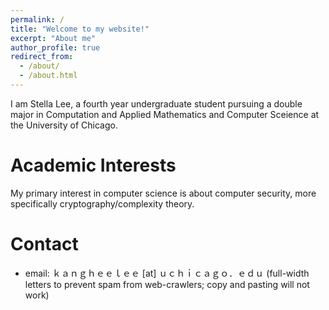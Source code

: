 ```yaml
---
permalink: /
title: "Welcome to my website!"
excerpt: "About me"
author_profile: true
redirect_from: 
  - /about/
  - /about.html
---
```


I am Stella Lee, a fourth year undergraduate student pursuing a double major in Computation and Applied Mathematics and Computer Sceience at the University of Chicago.

# Academic Interests
My primary interest in computer science is about computer security, more specifically cryptography/complexity theory.

# Contact
 * email: ｋａｎｇｈｅｅｌｅｅ [at] ｕｃｈｉｃａｇｏ．ｅｄｕ (full-width letters to prevent spam from web-crawlers; copy and pasting will not work)
